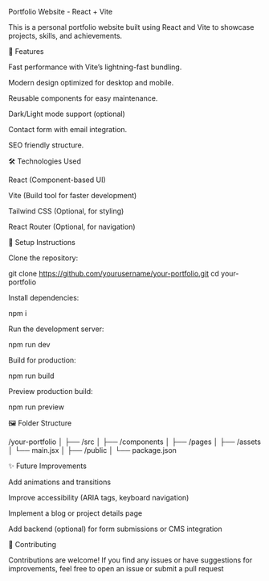 Portfolio Website - React + Vite

This is a personal portfolio website built using React and Vite to showcase projects, skills, and achievements.

🚀 Features

Fast performance with Vite’s lightning-fast bundling.

Modern design optimized for desktop and mobile.

Reusable components for easy maintenance.

Dark/Light mode support (optional)

Contact form with email integration.

SEO friendly structure.

🛠️ Technologies Used

React (Component-based UI)

Vite (Build tool for faster development)

Tailwind CSS (Optional, for styling)

React Router (Optional, for navigation)

🔧 Setup Instructions

Clone the repository:

git clone https://github.com/yourusername/your-portfolio.git
cd your-portfolio

Install dependencies:

npm i

Run the development server:

npm run dev

Build for production:

npm run build

Preview production build:

npm run preview

🖼️ Folder Structure

/your-portfolio
│
├── /src
│   ├── /components
│   ├── /pages
│   ├── /assets
│   └── main.jsx
│
├── /public
│
└── package.json

✨ Future Improvements

Add animations and transitions

Improve accessibility (ARIA tags, keyboard navigation)

Implement a blog or project details page

Add backend (optional) for form submissions or CMS integration

📌 Contributing

Contributions are welcome! If you find any issues or have suggestions for improvements, feel free to open an issue or submit a pull request

